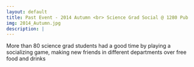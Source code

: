 ```yaml
---
layout: default
title: Past Event - 2014 Autumn <br> Science Grad Social @ 1280 Pub
img: 2014_Autumn.jpg
description: |
---
```

  More than 80 science grad students had a good time by playing a socializing game, making new friends in different departments over free food and drinks
